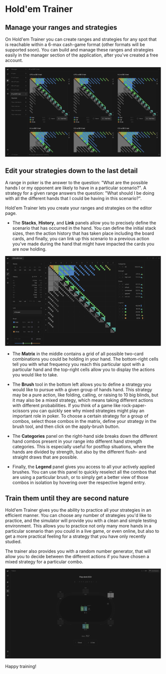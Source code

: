 # Hold'em Trainer

## Manage your ranges and strategies

On Hold'em Trainer you can create ranges and strategies for any spot that is reachable within a 6-max cash-game format (other formats will be supported soon). You can build and manage these ranges and strategies easily in the manager section of the application, after you've created a free account.

![Manager](public/screenshots/manager.png)

## Edit your strategies down to the last detail

A range in poker is the answer to the question: "What are the possible hands I or my opponent are likely to have in a particular scenario?".
A strategy for a given range answers the question: "What should I be doing with all the different hands that I could be having in this scenario?".

Hold'em Trainer lets you create your ranges and strategies on the editor page.

- The __Stacks__, __History__, and __Link__ panels allow you to precisely define the scenario that has occurred in the hand. You can define the initial stack sizes, then the action history that has taken place including the board cards, and finally, you can link up this scenario to a previous action you've made during the hand that might have impacted the cards you are now holding.

![Editor-Full](public/screenshots/editor-full.png)

- The __Matrix__ in the middle contains a grid of all possible two-card combinations you could be holding in your hand. The bottom-right cells tell you with what frequency you reach this particular spot with a particular hand and the top-right cells allow you to display the actions you would like to take.

- The __Brush__ tool in the bottom left allows you to define a strategy you would like to pursue with a given group of hands hand. This strategy may be a pure action, like folding, calling, or raising to 10 big blinds, but it may also be a mixed strategy, which means taking different actions with different probabilities. If you think of a game like rock-paper-scissors you can quickly see why mixed strategies might play an important role in poker. To choose a certain strategy for a group of combos, select those combos in the matrix, define your strategy in the brush tool, and then click on the apply-brush button.

- The __Categories__ panel on the right-hand side breaks down the different hand combos present in your range into different hand strength categories. This is especially useful for postflop situations, where the hands are divided by strength, but also by the different flush- and straight draws that are possible.

- Finally, the __Legend__ panel gives you access to all your actively applied brushes. You can use this panel to quickly reselect all the combos that are using a particular brush, or to simply get a better view of those combos in isolation by hovering over the respective legend entry.

## Train them until they are second nature

Hold'em Trainer gives you the ability to practice all your strategies in an efficient manner. You can choose any number of strategies you'd like to practice, and the simulator will provide you with a clean and simple testing environment. This allows you to practice not only many more hands in a particular scenario than you could in a live game, or even online, but also to get a more practical feeling for a strategy that you have only recently studied.

The trainer also provides you with a random number generator, that will allow you to decide between the different actions if you have chosen a mixed strategy for a particular combo.

![Trainer](public/screenshots/trainer.png)

Happy training!